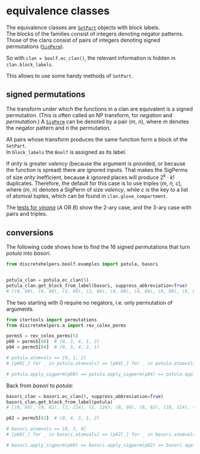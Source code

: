 # equivalence classes

The equivalence classes are [`SetPart`](../../../set_part) objects with block labels.<br>
The blocks of the families consist of integers denoting negator patterns.<br>
Those of the clans consist of pairs of integers denoting signed permutations ([`SigPerm`](../../../sig_perm)).

So with `clan = boolf.ec_clan()`, the relevant information is hidden in `clan.block_labels`.

This allows to use some handy methods of `SetPart`.

## signed permutations

The transform under which the functions in a clan are equivalent is a signed permutation.
(This is often called an NP transform, for _negation_ and _permutation_.)
A [`SigPerm`](../../../sig_perm) can be denoted by a pair (_m_, _n_), where _m_ denotes the negator pattern and _n_ the permutation.

All pairs whose transform produces the same function form a block of the `SetPart`.<br>
In `block_labels` the `Boolf` is assigned as its label.

If _arity_ is greater _valency_ (because the argument is provided, or because the function is spread)
there are ignored inputs. That makes the SigPerms of size _arity_ inefficient, because _k_ ignored places will produce 2<sup>_k_</sup> &middot; _k_! duplicates.
Therefore, the default for this case is to use triples (_m_, _n_, _c_),
where (_m_, _n_) denotes a SigPerm of size _valency_,
while _c_ is the key to a list of atomval tuples, which can be found in `clan.glove_compartment`. 

The [tests for _vinona_](../../test/02_val_apply_ec/vinona/vinona_ec_test.py) (_A_ OR _B_) show the 2-ary case, 
and the 3-ary case with pairs and triples.

## conversions

The following code shows how to find the 16 signed permutations that turn _potula_ into _basori_.

```python
from discretehelpers.boolf.examples import potula, basori


potula_clan = potula.ec_clan(5)
potula_clan.get_block_from_label(basori, suppress_abbreviation=True)
# [(0, 60), (0, 84), (2, 60), (2, 84), (4, 60), (4, 84), (6, 60), (6, 84), (8, 65), (8, 89), (10, 65), (10, 89), (12, 65), (12, 89), (14, 65), (14, 89)]
```

The two starting with 0 require no negators, i.e. only permutation of arguments.

```python
from itertools import permutations
from discretehelpers.a import rev_colex_perms

perms5 = rev_colex_perms(5)
p60 = perms5[60]  # (0, 3, 4, 1, 2)
p84 = perms5[84]  # (0, 3, 4, 2, 1)

# potula.atomvals == [0, 1, 2]
# [p60[_] for _ in potula.atomvals] == [p84[_] for _ in potula.atomvals] == [0, 3, 4]

# potula.apply_sigperm(p60) == potula.apply_sigperm(p84) == potula.apply(0, 3, 4) == basori
```

Back from _basori_ to _potula_:

```python
basori_clan = basori.ec_clan(5, suppress_abbreviation=True)
basori_clan.get_block_from_label(potula)
# [(0, 60), (0, 62), (2, 114), (2, 116), (8, 60), (8, 62), (10, 114), (10, 116), (16, 60), (16, 62), (18, 114), (18, 116), (24, 60), (24, 62), (26, 114), (26, 116)]

p62 = perms5[62]  # (0, 4, 3, 1, 2)

# basori.atomvals == [0, 3, 4]
# [p60[_] for _ in basori.atomvals] == [p62[_] for _ in basori.atomvals] == [0, 1, 2]

# basori.apply_sigperm(p60) == basori.apply_sigperm(p62) == basori.apply(0, 1, 2) == potula
```


